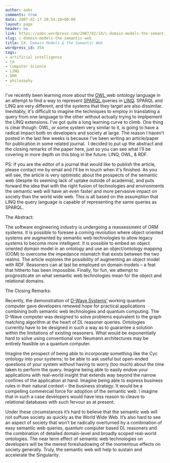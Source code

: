 ```yaml
---
author: aabs
comments: true
date: 2007-02-17 20:54:10+00:00
layout: page
header: no
link: https://aabs.wordpress.com/2007/02/18/c-domain-models-the-semantic-web/
slug: c-domain-models-the-semantic-web
title: C#, Domain Models & the Semantic Web
wordpress_id: 354
tags:
- artificial intelligence
- C#
- Computer Science
- LINQ
- ORM
- philosophy
---
```


I've recently been learning more about the [OWL ](http://www.w3.org/2004/OWL/)web ontology language in an attempt to find a way to represent [SPARQL ](http://www.w3.org/2001/sw/DataAccess/)queries in [LINQ](http://msdn2.microsoft.com/en-us/library/aa479865.aspx). SPARQL and LINQ are very different, and the systems that they target are also dissimilar. Inevitably, it's difficult to imagine the techniques to employ in translating a query from one language to the other without actually trying to implpement the LINQ extensions. I've got quite a long learning curve to climb. One thing is clear though: OWL, or some system very similar to it, is going to have a radical impact both on developers and society at large. The reason I haven't posted in the last few weeks is because I've been writing an article/paper for publication in some related journal.  I decided to put up the abstract and the closing remarks of the paper here, just so you can see what I'll be covering in more depth on this blog in the future: LINQ, OWL, & RDF.

PS: If you are the editor of a journal that would like to publish the article, please contact me by email and I'll be in touch when it's finished. As you will see, the article is very optimistic about the prospects of the semantic web (despite its seeming lack of uptake outside of academia), and puts forward the idea that with the right fusion of technologies and environments the semantic web will have an even faster and more pervasive impact on society than the world wide web. This is all based on the assumption that LINQ the query language is capable of representing the same queries as SPARQL.

<!-- more -->

The Abstract: 


The software engineering industry is undergoing a reassessment of ORM systems. It is possible to foresee a coming revolution where object oriented systems are augmented by semantic web technologies to allow legacy systems to become more intelligent. It is possible to embed an object oriented domain model in an ontology and use an object/ontology mapping (OOM) to overcome the impedance mismatch that exists between the two realms. The article explores the possibility of augmenting an object model with RDF. Reasoners can at last be employed on domain models – a feat that hitherto has been impossible. Finally, for fun, we attempt to prognosticate on what semantic web technologies mean for the object and relational domains.


The Closing Remarks:


Recently, the demonstration of [D-Wave Systems’](http://www.dwavesys.com/) working quantum computer gave developers renewed hope for practical applications combining both semantic web technologies and quantum computing. The D-Wave computer was designed to solve problems equivalent to the graph matching algorithm at the heart of DL reasoner queries. Ontologies currently have to be designed in such a way as to guarantee a solution within the limitations of existing reasoners. What would be exponentially hard to solve using conventional von Neumann architectures may be entirely feasible on a quantum computer. 




Imagine the prospect of being able to incorporate something like the Cyc ontology into your systems; to be able to ask useful but open-ended questions of your system without having to worry (too much) about the time taken to perform the query. Imagine being able to easily endow your applications with real-world insight that extends way beyond the narrow confines of the application at hand. Imagine being able to express business rules in their natural context – the business strategy. It would be a compelling commercial force for adoption of the semantic web. I imagine that in such a case developers would have less reason to cleave to relational databases with such fervour as at present. 




Under these circumstances it’s hard to believe that the semantic web will not suffuse society as quickly as the World Wide Web. It’s also hard to see an aspect of society that won’t be radically overturned by a combination of easy semantic web queries, quantum computer based DL reasoners and the combination of detailed domain-level and broadly scoped real-world ontologies. The near term effect of semantic web technologies on developers will be the merest foreshadowing of the momentous effects on society generally. Truly, the semantic web will help to sustain and accelerate the Singularity.
